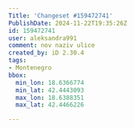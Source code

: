 ```yaml
---
Title: 'Changeset #159472741'
PublishDate: 2024-11-22T19:35:26Z
id: 159472741
user: aleksandra991
comment: nov naziv ulice
created_by: iD 2.30.4
tags:
- Montenegro
bbox:
  min_lon: 18.6366774
  min_lat: 42.4443093
  max_lon: 18.6388351
  max_lat: 42.4466226

---
```

